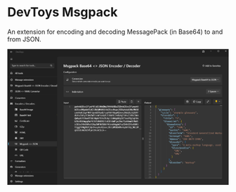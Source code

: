 # DevToys Msgpack

An extension for encoding and decoding MessagePack (in Base64) to and from JSON.

![](https://raw.githubusercontent.com/steveny9911/DevToys.Msgpack/refs/heads/master/docs/screenshot_1.png)
